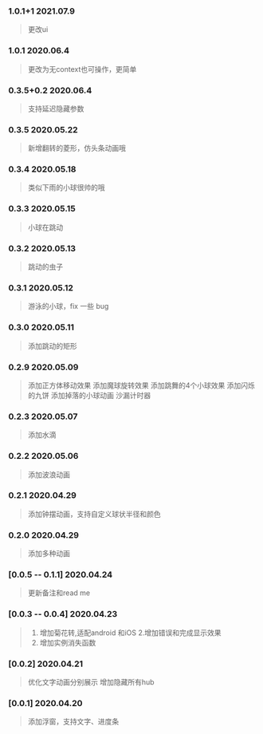 ### 1.0.1+1 2021.07.9
> 更改ui

### 1.0.1 2020.06.4
> 更改为无context也可操作，更简单

### 0.3.5+0.2 2020.06.4
> 支持延迟隐藏参数

### 0.3.5 2020.05.22
> 新增翻转的菱形，仿头条动画哦

### 0.3.4 2020.05.18
> 类似下雨的小球很帅的哦

### 0.3.3 2020.05.15
> 小球在跳动

### 0.3.2 2020.05.13
> 跳动的虫子

### 0.3.1 2020.05.12
> 游泳的小球，fix 一些 bug

### 0.3.0 2020.05.11
> 添加跳动的矩形

### 0.2.9 2020.05.09
> 添加正方体移动效果
> 添加魔球旋转效果
> 添加跳舞的4个小球效果
> 添加闪烁的九饼
> 添加掉落的小球动画
> 沙漏计时器

### 0.2.3 2020.05.07
> 添加水滴

### 0.2.2 2020.05.06
> 添加波浪动画

### 0.2.1 2020.04.29
> 添加钟摆动画，支持自定义球状半径和颜色

### 0.2.0 2020.04.29
> 添加多种动画

### [0.0.5 -- 0.1.1] 2020.04.24
> 更新备注和read me

### [0.0.3 -- 0.0.4] 2020.04.23
> 1. 增加菊花转,适配android 和iOS
> 2.增加错误和完成显示效果
> 3. 增加实例消失函数

### [0.0.2] 2020.04.21
> 优化文字动画分别展示
> 增加隐藏所有hub

### [0.0.1] 2020.04.20
> 添加浮窗，支持文字、进度条



